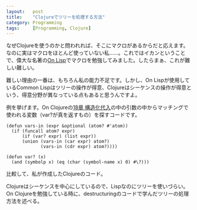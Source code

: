 ```yaml
---
layout:   post
title:    "Clojureでツリーを処理する方法"
category: Programming
tags:     [Programming, Clojure]
---
```


なぜClojureを使うのかと問われれば、そこにマクロがあるからだと応えます。なのに実はマクロをほとんど使っていない私……。これではイカンということで、偉大な名著の[On Lisp](http://www.asahi-net.or.jp/~kc7k-nd/onlispjhtml/)でマクロを勉強してみました。したらまぁ、これが難しい難しい。

難しい理由の一番は、もちろん私の能力不足です。しかし、On Lispが使用しているCommon Lispはツリーの操作が得意、Clojureはシーケンスの操作が得意という、得意分野が異なっている点もあると思うんですよ。

例を挙げます。On Clojureの[18章 構造化代入](http://www.asahi-net.or.jp/~kc7k-nd/onlispjhtml/destructuring.html)の中の引数の中からマッチングで使われる変数（var?が真を返すもの）を探すコードです。

```common lisp
(defun vars-in (expr &optional (atom? #'atom))
  (if (funcall atom? expr)
      (if (var? expr) (list expr))
      (union (vars-in (car expr) atom?)
             (vars-in (cdr expr) atom?))))

(defun var? (x)
  (and (symbolp x) (eq (char (symbol-name x) 0) #\?)))
```

比較して、私が作成したClojureのコード。

Clojureはシーケンスを中心にしているので、Lispなのにツリーを使いづらい。
On Clojureを勉強している時に、destructuringのコードで学んだツリーの処理方法を述べる。
